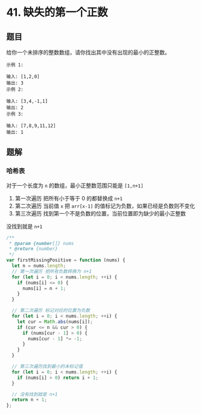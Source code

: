 # 41. 缺失的第一个正数

## 题目

给你一个未排序的整数数组，请你找出其中没有出现的最小的正整数。

```
示例 1:

输入: [1,2,0]
输出: 3
示例 2:

输入: [3,4,-1,1]
输出: 2
示例 3:

输入: [7,8,9,11,12]
输出: 1
```

## 题解

### 哈希表

对于一个长度为 `n` 的数组，最小正整数范围只能是 `[1,n+1]`

1. 第一次遍历 把所有小于等于 0 的都替换成 `n+1`
2. 第二次遍历 当前值 `x` 把 `arr[x-1]` 的值标记为负数，如果已经是负数则不变化
3. 第三次遍历 找到第一个不是负数的位置，当前位置即为缺少的最小正整数

没找到就是 `n+1`

```JavaScript
/**
 * @param {number[]} nums
 * @return {number}
 */
var firstMissingPositive = function (nums) {
  let n = nums.length;
  // 第一次遍历 把所有负数转换为 n+1
  for (let i = 0; i < nums.length; ++i) {
    if (nums[i] <= 0) {
      nums[i] = n + 1;
    }
  }

  // 第二次遍历 标记对应的位置为负数
  for (let i = 0; i < nums.length; ++i) {
    let cur = Math.abs(nums[i]);
    if (cur <= n && cur > 0) {
      if (nums[cur - 1] > 0) {
        nums[cur - 1] *= -1;
      }
    }
  }

  // 第三次遍历找到最小的未标记值
  for (let i = 0; i < nums.length; ++i) {
    if (nums[i] > 0) return i + 1;
  }

  // 没有找到就是 n+1
  return n + 1;
};

```
